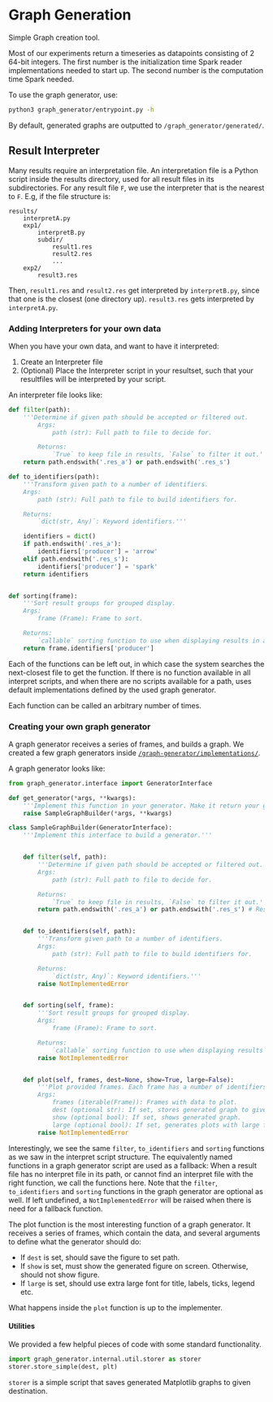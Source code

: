 # Graph Generation
Simple Graph creation tool.

Most of our experiments return a timeseries as datapoints consisting of 2 64-bit integers.
The first number is the initialization time Spark reader implementations needed to start up.
The second number is the computation time Spark needed.

To use the graph generator, use:
```bash
python3 graph_generator/entrypoint.py -h
```
By default, generated graphs are outputted to `/graph_generator/generated/`.



## Result Interpreter
Many results require an interpretation file.
An interpretation file is a Python script inside the results directory, used for all result files in its subdirectories.
For any result file `F`, we use the interpreter that is the nearest to `F`.
E.g, if the file structure is:
```
results/
    interpretA.py
    exp1/
        interpretB.py
        subdir/
            result1.res
            result2.res
            ...
    exp2/
        result3.res
```
Then, `result1.res` and `result2.res` get interpreted by `interpretB.py`, since that one is the closest (one directory up).
`result3.res` gets interpreted by `interpretA.py`.


### Adding Interpreters for your own data
When you have your own data, and want to have it interpreted:
 1. Create an Interpreter file
 2. (Optional) Place the Interpreter script in your resultset, such that your resultfiles will be interpreted by your script.

An interpreter file looks like:
```python
def filter(path):
    '''Determine if given path should be accepted or filtered out.
        Args:
            path (str): Full path to file to decide for.

        Returns:
            `True` to keep file in results, `False` to filter it out.'''
    return path.endswith('.res_a') or path.endswith('.res_s')

def to_identifiers(path):
    '''Transform given path to a number of identifiers.
    Args:
        path (str): Full path to file to build identifiers for.

    Returns:
        `dict(str, Any)`: Keyword identifiers.'''

    identifiers = dict()
    if path.endswith('.res_a'):
        identifiers['producer'] = 'arrow'
    elif path.endswith('.res_s'):
        identifiers['producer'] = 'spark'
    return identifiers


def sorting(frame):
    '''Sort result groups for grouped display.
    Args:
        frame (Frame): Frame to sort.

    Returns:
        `callable` sorting function to use when displaying results in a grouped manner.'''
    return frame.identifiers['producer']
```
Each of the functions can be left out, in which case the system searches the next-closest file to get the function.
If there is no function available in all interpret scripts, and when there are no scripts available for a path, uses default implementations defined by the used graph generator.

Each function can be called an arbitrary number of times.


### Creating your own graph generator
A graph generator receives a series of frames, and builds a graph.
We created a few graph generators inside [`/graph-generator/implementations/`](/graph-generator/implementations/).

A graph generator looks like:
```python
from graph_generator.interface import GeneratorInterface

def get_generator(*args, **kwargs):
    '''Implement this function in your generator. Make it return your generator class.'''
    raise SampleGraphBuilder(*args, **kwargs)

class SampleGraphBuilder(GeneratorInterface):
    '''Implement this interface to build a generator.'''


    def filter(self, path):
        '''Determine if given path should be accepted or filtered out.
        Args:
            path (str): Full path to file to decide for.

        Returns:
            `True` to keep file in results, `False` to filter it out.'''
        return path.endswith('.res_a') or path.endswith('.res_s') # Result files with our systems always have these extensions.


    def to_identifiers(self, path):
        '''Transform given path to a number of identifiers.
        Args:
            path (str): Full path to file to build identifiers for.

        Returns:
            `dict(str, Any)`: Keyword identifiers.'''
        raise NotImplementedError


    def sorting(self, frame):
        '''Sort result groups for grouped display.
        Args:
            frame (Frame): Frame to sort.

        Returns:
            `callable` sorting function to use when displaying results in a grouped manner.'''
        raise NotImplementedError


    def plot(self, frames, dest=None, show=True, large=False):
        '''Plot provided frames. Each frame has a number of identifiers, obtained from the `to_identifiers` function.
        Args:
            frames (iterable(Frame)): Frames with data to plot.
            dest (optional str): If set, stores generated graph to given destination, with given extension.
            show (optional bool): If set, shows generated graph.
            large (optional bool): If set, generates plots with large font.'''
        raise NotImplementedError
```
Interestingly, we see the same `filter`, `to_identifiers` and `sorting` functions as we saw in the interpret script structure.
The equivalently named functions in a graph generator script are used as a fallback:
When a result file has no interpret file in its path, or cannot find an interpret file with the right function, we call the functions here.
Note that the `filter`, `to_identifiers` and `sorting` functions in the graph generator are optional as well.
If left undefined, a `NotImplementedError` will be raised when there is need for a fallback function.

The plot function is the most interesting function of a graph generator.
It receives a series of frames, which contain the data, and several arguments to define what the generator should do:
 - If `dest` is set, should save the figure to set path.
 - If `show` is set, must show the generated figure on screen. Otherwise, should not show figure.
 - If `large` is set, should use extra large font for title, labels, ticks, legend etc.

What happens inside the `plot` function is up to the implementer.

#### Utilities
We provided a few helpful pieces of code with some standard functionality.
```python
import graph_generator.internal.util.storer as storer
storer.store_simple(dest, plt)
```
`storer` is a simple script that saves generated Matplotlib graphs to given destination.